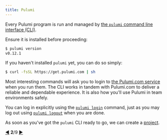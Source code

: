 ```yaml
---
title: Pulumi
---
```


Every Pulumi program is run and managed by [the `pulumi` command line interface (CLI)](/reference/cli).

Ensure it is installed before proceeding:

```bash
$ pulumi version
v0.12.1
```

If you haven't installed `pulumi` yet, you can do so simply:

```bash
$ curl -fsSL https://get.pulumi.com | sh
```

Most interesting commands will ask you to login to [the Pulumi.com service](https://pulumi.com/dashboard) when you run
them.  The CLI works in tandem with Pulumi.com to deliver a reliable and dependable experience.  It is also how you'll
use Pulumi in team environments safely.

You can log in explicitly using the [`pulumi login`](/reference/cli/pulumi_login.html) command, just as you may log out
using [`pulumi logout`](/reference/cli/pulumi_logout.html) when you are done.

As soon as you've got the `pulumi` CLI ready to go, we can create a <a href="basics-projects.html">project</a>.

<div class="tour-nav">
    <a class="tour-button enabled" href="index.html" title="A Tour of Pulumi">◀</a>
    <span class="tour-index"><strong>2</strong>/9</span>
    <a class="tour-button enabled" href="basics-projects.html" title="Projects">▶</a>
</div>
